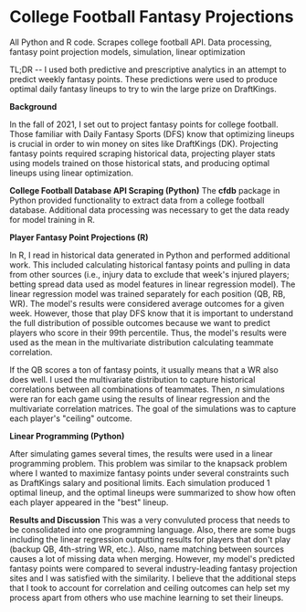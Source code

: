 # College Football Fantasy Projections
All Python and R code. Scrapes college football API. Data processing, fantasy point projection models, simulation, linear optimization

TL;DR --
I used both predictive and prescriptive analytics in an attempt to predict weekly fantasy points. These predictions were used to produce optimal daily fantasy lineups to try to win the large prize on DraftKings.

**Background**

In the fall of 2021, I set out to project fantasy points for college football. Those familiar with Daily Fantasy Sports (DFS) know that optimizing lineups is crucial in order to win money on sites like DraftKings (DK). Projecting fantasy points required scraping historical data, projecting player stats using models trained on those historical stats, and producing optimal lineups using linear optimization.

**College Football Database API Scraping (Python)**
The **cfdb** package in Python provided functionality to extract data from a college football database. Additional data processing was necessary to get the data ready for model training in R.

**Player Fantasy Point Projections (R)**

In R, I read in historical data generated in Python and performed additional work. This included calculating historical fantasy points and pulling in data from other sources (i.e., injury data to exclude that week's injured players; betting spread data used as model features in linear regression model). The linear regression model was trained separately for each position (QB, RB, WR). The model's results were considered average outcomes for a given week. However, those that play DFS know that it is important to understand the full distribution of possible outcomes because we want to predict players who score in their 99th percentile. Thus, the model's results were used as the mean in the multivariate distribution calculating teammate correlation. 

If the QB scores a ton of fantasy points, it usually means that a WR also does well. I used the multivariate distribution to capture historical correlations between all combinations of teammates. Then, *n* simulations were ran for each game using the results of linear regression and the multivariate correlation matrices. The goal of the simulations was to capture each player's "ceiling" outcome. 

**Linear Programming (Python)**

After simulating games several times, the results were used in a linear programming problem. This problem was similar to the knapsack problem where I wanted to maximize fantasy points under several constraints such as DraftKings salary and positional limits. Each simulation produced 1 optimal lineup, and the optimal lineups were summarized to show how often each player appeared in the "best" lineup.

**Results and Discussion**
This was a very convuluted process that needs to be consolidated into one programming language. Also, there are some bugs including the linear regression outputting results for players that don't play (backup QB, 4th-string WR, etc.). Also, name matching between sources causes a lot of missing data when merging. However, my model's predicted fantasy points were compared to several industry-leading fantasy projection sites and I was satisfied with the similarity. I believe that the additional steps that I took to account for correlation and ceiling outcomes can help set my process apart from others who use machine learning to set their lineups.
